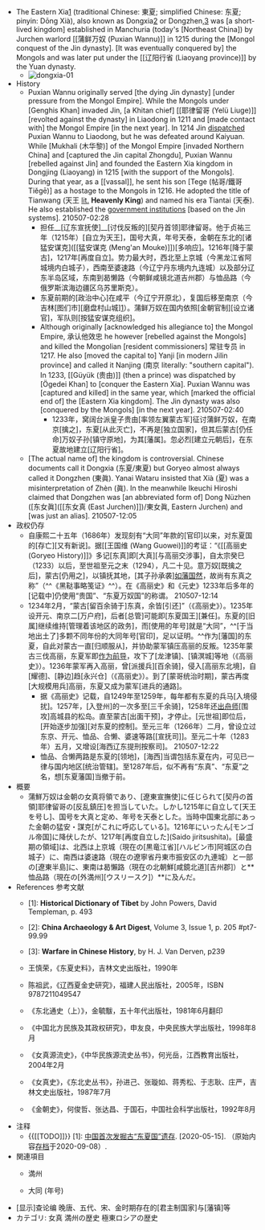 - The Eastern Xia[1](((p3ePbwCdM))) (traditional Chinese: 東夏; simplified Chinese: 东夏; pinyin: Dōng Xià), also known as Dongxia[2](((tFlJdLw4V))) or Dongzhen,[3](((9UPkr7v6V))) was [a short-lived kingdom] established in Manchuria (today's [Northeast China]) by Jurchen warlord [[蒲鲜万奴 (Puxian Wannu)]] in 1215 during the [Mongol conquest of the Jin dynasty]. [It was eventually conquered by] the Mongols and was later put under the [[辽阳行省 (Liaoyang province)]] by the Yuan dynasty.
    - ![dongxia-01](https://firebasestorage.googleapis.com/v0/b/firescript-577a2.appspot.com/o/imgs%2Fapp%2FXELiu-NovaKG%2FZI3osOyl0M.png?alt=media&token=b5125389-6b45-4631-8468-dfedc5ae5eb3)
- History
    - Puxian Wannu originally served [the dying Jin dynasty] [under pressure from the Mongol Empire]. While the Mongols under [Genghis Khan] invaded Jin, [a Khitan chief] [[耶律留哥 (Yelü Liuge)]] [revolted against the dynasty] in Liaodong in 1211 and [made contact with] the Mongol Empire [in the next year]. In 1214 Jin [dispatched](((zuN-qI-1i))) Puxian Wannu to Liaodong, but he was defeated around Kaiyuan. While [Mukhali (木华黎)] of the Mongol Empire [invaded Northern China] and [captured the Jin capital Zhongdu], Puxian Wannu [rebelled against Jin] and founded the Eastern Xia kingdom in Dongjing (Liaoyang) in 1215 [with the support of the Mongols]. During that year, as a [[vassal]], he sent his son [Tege (帖哥/鐵哥 Tiěgē)] as a hostage to the Mongols in 1216. He adopted the title of Tianwang (天王 [lit.](((FGBiPd_X7))) __Heavenly King__) and named his era Tiantai (天泰). He also established the [government institutions](((gY6sbAoSS))) [based on the Jin systems]. 
210507-02:28
        - 担任__[辽东宣抚使]__[讨伐反叛的][契丹首领]耶律留哥。他于贞祐三年（1215年）[自立为天王]，国号大真，年号天泰，金朝在东北的[诸猛安谋克]([[猛安谋克 (Meng'an Mouke)]])[多响应]。1216年[降于蒙古]，1217年[再度自立]。势力最大时，西北至上京城（今黑龙江省阿城境内白城子），西南至婆速路（今辽宁丹东境内九连城）以及部分辽东半岛区域，东南到曷懒路（今朝鲜咸镜北道吉州郡）与恤品路（今俄罗斯滨海边疆区乌苏里斯克）。
        - 东夏前期的[政治中心]在咸平（今辽宁开原北），复国后移至南京（今吉林[图们市][磨盘村山城][1](((ESI7PMExm)))）。蒲鲜万奴在国内依照[金朝官制][设立诸官]，军队则[按猛安谋克组织]。
        - Although originally [acknowledged his allegiance to] the Mongol Empire, 承认他效忠 he however [rebelled against the Mongols] and killed the Mongolian [resident commissioners] 常驻专员 in 1217. He also [moved the capital to] Yanji [in modern Jilin province] and called it Nanjing (南京 literally: "southern capital"). In 1233, [[Güyük (贵由)]] (then a prince) was dispatched by [Ögedei Khan] to [conquer the Eastern Xia]. Puxian Wannu was [captured and killed] in the same year, which [marked the official end of] the [Eastern Xia kingdom]. The Jin dynasty was also [conquered by the Mongols] [in the next year].
210507-02:40
            - 1233年，窝阔台派皇子贵由[率领左翼蒙古军]征讨蒲鲜万奴，在南京[擒之]，东夏[从此灭亡]，不再是[独立国家]，但其后蒙古[仍任命]万奴子孙[镇守原地]，为其[藩属]。忽必烈[建立元朝后]，在东夏故地建立[辽阳行省]。
    - [The actual name of] the kingdom is controversial. Chinese documents call it Dongxia (东夏/東夏) but Goryeo almost always called it Dongzhen (東眞). Yanai Wataru insisted that Xià (夏) was a misinterpretation of Zhèn (眞). In the meanwhile Ikeuchi Hiroshi claimed that Dongzhen was [an abbreviated form of] Dong Nüzhen ([东女眞]([[东女真 (East Jurchen)]])/東女眞, Eastern Jurchen) and [was just an alias].
210507-12:05
- 政权仍存
    - 自康熙二十五年（1686年）发现刻有“大同”年款的[官印]以来，对东夏国的[存亡][又有新说]。据[[王国维 (Wang Guowei)]]的考证：“《[[高丽史 (Goryeo History)]]》多记[东真]即[大真][与高丽交涉事]，自太宗癸巳（1233）以后，至世祖至元之末（1294），凡二十见。意万奴[既擒之后]，蒙古[仍用之]，以镇抚其地，[其子孙承袭][如藩国然](((DtjgYO2n4)))，故尚有东真之称”（^^《黑鞑事略笺证》^^）。在《高丽史》和《元史》1233年后多年的[记载中]仍使用“贵国”、“东夏万奴国”的称谓。
210507-12:14
    - 1234年2月，“蒙古[留百余骑于]东真，余皆[引还]”（《高丽史》）。1235年设开元、南京二[万户府]，后者[总管]可能即[东夏国王][兼任]。东夏的[旧属]继续维持[管理着该地区的政务]，而[使用的年号]就是“大同”，^^[于当地出土了]多颗不同年份的大同年号[官印]，足以证明。^^作为[藩国]的东夏，自此对蒙古一直[归顺服从]，并协助蒙军镇压高丽的反叛。1235年蒙古三伐高丽，东夏军即[作为前导](((GnXKksEr_)))，攻下了[龙津镇]、[镇溟城]等地（《高丽史》）。1236年蒙军再入高丽，曾[派援兵][百余骑]，侵入[高丽东北境]，自[耀德]、[静边]趋[永兴仓]（《高丽史》）。到了[蒙哥统治时期]，蒙古再度[大规模用兵]高丽，东夏又成为蒙军[进兵的通路]。
        - 据《高丽史》记载，自1249年至1259年，每年都有东夏的兵马[入境侵扰]。1257年，[入登州]的一次多至[三千余骑]，1258年还[出舟师](((s3mZ2AwTZ)))[围攻]高城县的松岛。直至蒙古[出面干预]，才停止。[元世祖]即位后，[开始逐步加强][对东夏的控制]。至元三年（1266年）二月，曾设立过东京、开元、恤品、合懒、婆速等路[[宣抚司]]。至元二十年（1283年）五月，又增设[海西辽东提刑按察司]。
210507-12:22
        - 恤品、合懒两路是东夏的[领地]，[海西]当谓包括东夏在内，可见已一律与国内地区[统治管辖]。至1287年后，似不再有“东真”、“东夏”之名，想[东夏藩国]当撤于前。
- 概要
    - 蒲鮮万奴は金朝の女真将領であり、[遼東宣撫使]に任じられて[契丹の首領]耶律留哥の[反乱鎮圧]を担当していた。しかし1215年に自立して[天王を号し]、国号を大真と定め、年号を天泰とした。当時中国東北部にあった金朝の猛安・謀克[がこれに呼応している]。1216年にいったん[モンゴル帝国]に降伏したが、1217年[再度自立した](Saido jiritsushita)。[最盛期の領域]は、北西は上京城（現在の[黒竜江省][ハルビン市]阿城区の白城子）に、南西は婆速路（現在の遼寧省丹東市振安区の九連城）と一部の[遼東半島]に、東南は曷懶路（現在の北朝鮮[咸鏡北道][吉州郡]）と**恤品路（現在の[外満州][ウスリースク]）**に及んだ。
- References 参考文献
    - [1]: __Historical Dictionary of Tibet__ by John Powers, David Templeman, p. 493
    - [2]: __China Archaeology & Art Digest__, Volume 3, Issue 1, p. 205 #pt7-99.99
    - [3]: __Warfare in Chinese History__, by H. J. Van Derven, p239
    - 王慎荣，《东夏史料》，吉林文史出版社，1990年
    - 陈祖武，《辽西夏金史研究》，福建人民出版社，2005年，ISBN 9787211049547
    - 《东北通史（上）》，金毓黻，五十年代出版社，1981年6月翻印
    - 《中国北方民族及其政权研究》，申友良，中央民族大学出版社，1998年8月

    - 《女真源流史》，《中华民族源流史丛书》，何光岳，江西教育出版社，2004年2月

    - 《女真史》，《东北史丛书》，孙进己、张璇如、蒋秀松、于志耿、庄严，吉林文史出版社，1987年7月

    - 《金朝史》，何俊哲、张达昌、于国石，中国社会科学出版社，1992年8月
- 注释
    - {{[[TODO]]}} [1]: [中国首次发掘古“东夏国”遗存](http://www.kaogu.cn/cn/xccz/20141009/47780.html). [2020-05-15]. （原始内容[存档](https://web.archive.org/web/20200908203544/http://www.kaogu.cn/cn/xccz/20141009/47780.html)于2020-09-08）.
- 関連項目
    - 満州

    - 大同 (年号)
- [显示]查论编
晚唐、五代、宋、金时期存在的[君主制国家]与[藩镇]等
- カテゴリ: 女真 満州の歴史 極東ロシアの歴史
